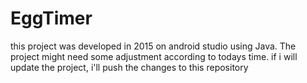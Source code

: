 # EggTimer
this project was developed in 2015 on android studio using Java.
The project might need some adjustment according to todays time.
if i will update the project, i'll push the changes to this repository 
